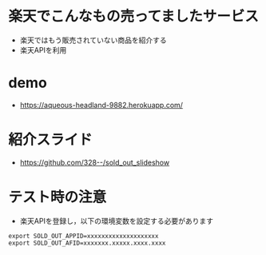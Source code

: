 # 楽天でこんなもの売ってましたサービス

- 楽天ではもう販売されていない商品を紹介する
- 楽天APIを利用


# demo

- https://aqueous-headland-9882.herokuapp.com/

# 紹介スライド

- https://github.com/328--/sold_out_slideshow


# テスト時の注意

- 楽天APIを登録し，以下の環境変数を設定する必要があります

```
export SOLD_OUT_APPID=xxxxxxxxxxxxxxxxxxxx
export SOLD_OUT_AFID=xxxxxxx.xxxxx.xxxx.xxxx
```
